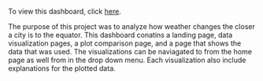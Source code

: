 To view this dashboard, click [here](https://michaelbodensteiner.github.io/weather-website/).

The purpose of this project was to analyze how weather changes the closer a city is to the equator.
This dashboard conatins a landing page, data visualization pages, a plot comparison page, and a page that shows the data that was used. 
The visualizations can be naviagated to from the home page as well from in the drop down menu. Each visualization also include explanations for the plotted data.
